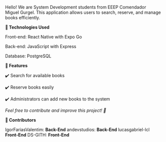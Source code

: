Hello! We are System Development students from EEEP Comendador Miguel Gurgel. This application allows users to search, reserve, and manage books efficiently.

**🚀 Technologies Used**

Front-end: React Native with Expo Go

Back-end: JavaScript with Express

Database: PostgreSQL

**🔹 Features**

✔️ Search for available books

✔️ Reserve books easily

✔️ Administrators can add new books to the system

*Feel free to contribute and improve this project! 🚀*

**👤 Contributors**

IgorFariasValentim: **Back-End**
andevstudios: **Back-End**
lucasgabriel-lcl **Front-End**
DS-GITH: **Front-End**
